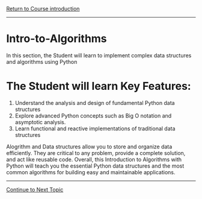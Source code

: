 <a href="https://github.com/CyberTrainingUSAF/01-Course-Introduction-and-setup/blob/master/README.md" rel="Return to Course Introduction"> Return to Course introduction </a>

---

# Intro-to-Algorithms
In this section, the Student will learn to implement complex data structures and algorithms using Python

# The Student will learn Key Features:
1. Understand the analysis and design of fundamental Python data structures
2. Explore advanced Python concepts such as Big O notation and asymptotic analysis.
3. Learn functional and reactive implementations of traditional data structures


Alogrithm and Data structures allow you to store and organize data efficiently. 
They are critical to any problem, provide a complete solution, and act like reusable code. 
Overall, this Introduction to Algorithms with Python will teach you the essential Python data structures and the most common
algorithms for building easy and maintainable applications.

---

<a href="https://github.com/CyberTrainingUSAF/06-Intro-to-Algorithms/blob/master/00-Table-of-Contents.md" > Continue to Next Topic </a>
